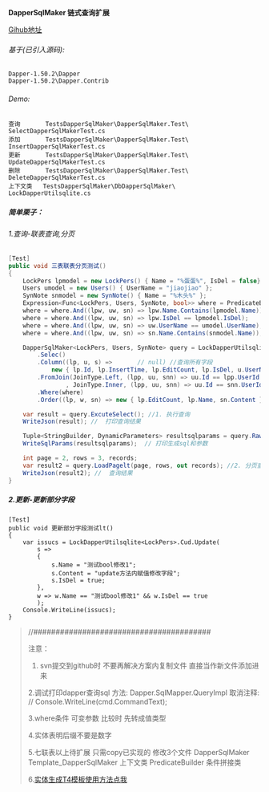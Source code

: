 **DapperSqlMaker 链式查询扩展** 

[Gihub地址](https://github.com/mumumutou/DapperSqlMaker)

###### 基于(已引入源码):
	Dapper-1.50.2\Dapper
	Dapper-1.50.2\Dapper.Contrib
###### Demo:
	查询       TestsDapperSqlMaker\DapperSqlMaker.Test\  SelectDapperSqlMakerTest.cs
	添加       TestsDapperSqlMaker\DapperSqlMaker.Test\  InsertDapperSqlMakerTest.cs
	更新       TestsDapperSqlMaker\DapperSqlMaker.Test\  UpdateDapperSqlMakerTest.cs
	删除       TestsDapperSqlMaker\DapperSqlMaker.Test\  DeleteDapperSqlMakerTest.cs
	上下文类   TestsDapperSqlMaker\DbDapperSqlMaker\     LockDapperUtilsqlite.cs
	
##### 简单栗子：

###### 1.查询-联表查询,分页

```csharp
[Test]
public void 三表联表分页测试()
{
    LockPers lpmodel = new LockPers() { Name = "%蛋蛋%", IsDel = false};
    Users umodel = new Users() { UserName = "jiaojiao" };
    SynNote snmodel = new SynNote() { Name = "%木头%" };
    Expression<Func<LockPers, Users, SynNote, bool>> where = PredicateBuilder.WhereStart<LockPers, Users, SynNote>();
    where = where.And((lpw, uw, sn) => lpw.Name.Contains(lpmodel.Name));
    where = where.And((lpw, uw, sn) => lpw.IsDel == lpmodel.IsDel);
    where = where.And((lpw, uw, sn) => uw.UserName == umodel.UserName);
    where = where.And((lpw, uw, sn) => sn.Name.Contains(snmodel.Name));

    DapperSqlMaker<LockPers, Users, SynNote> query = LockDapperUtilsqlite<LockPers, Users, SynNote>
        .Selec()
        .Column((lp, u, s) =>		// null) //查询所有字段
            new { lp.Id, lp.InsertTime, lp.EditCount, lp.IsDel, u.UserName, s.Content, s.Name })
        .FromJoin(JoinType.Left, (lpp, uu, snn) => uu.Id == lpp.UserId
                , JoinType.Inner, (lpp, uu, snn) => uu.Id == snn.UserId)
        .Where(where)
        .Order((lp, w, sn) => new { lp.EditCount, lp.Name, sn.Content });

    var result = query.ExcuteSelect(); //1. 执行查询
    WriteJson(result); //  打印查询结果

    Tuple<StringBuilder, DynamicParameters> resultsqlparams = query.RawSqlParams();
    WriteSqlParams(resultsqlparams);  // 打印生成sql和参数 

    int page = 2, rows = 3, records;
    var result2 = query.LoadPagelt(page, rows, out records); //2. 分页查询
    WriteJson(result2); //  查询结果
}
```
##### 2.更新-更新部分字段

```
[Test]
public void 更新部分字段测试lt()
{
    var issucs = LockDapperUtilsqlite<LockPers>.Cud.Update(
        s =>
        {
            s.Name = "测试bool修改1";
            s.Content = "update方法内赋值修改字段";
            s.IsDel = true;
        },
        w => w.Name == "测试bool修改1" && w.IsDel == true
        );
    Console.WriteLine(issucs);
}
```



> //########################################  
> 
> 注意：
>1. svn提交到github时 不要再解决方案内复制文件 直接当作新文件添加进来 
> 
> 
>2.调试打印dapper查询sql
> 方法: Dapper.SqlMapper.QueryImpl
> 取消注释: // Console.WriteLine(cmd.CommandText);  
> 
>3.where条件
> 可变参数 比较时 先转成值类型
> 
>4.实体表明后缀不要是数字
>
>5.七联表以上待扩展 只需copy已实现的 修改3个文件
>  DapperSqlMaker 
>  Template_DapperSqlMaker 上下文类
>  PredicateBuilder        条件拼接类
> 
>6.[实体生成T4模板使用方法点我](https://www.cnblogs.com/cl-blogs/p/7205954.html)
>
